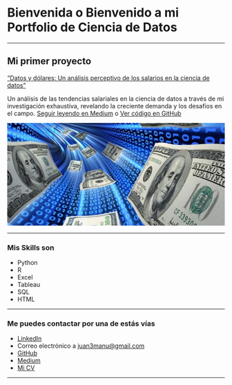 # Bienvenida o Bienvenido a mi Portfolio de Ciencia de Datos

---

## Mi primer proyecto
[“Datos y dólares: Un análisis perceptivo de los salarios en la ciencia de datos”](https://medium.com/@juan3manu)

Un análisis de las tendencias salariales en la ciencia de datos a través de mi investigación exhaustiva, revelando la creciente demanda y los desafíos en el campo. [Seguir leyendo en Medium](https://medium.com/@juan3manu/datos-y-d%C3%B3lares-un-an%C3%A1lisis-perceptivo-de-los-salarios-en-la-ciencia-de-datos-263b97b7bd6e) o [Ver código en GitHub](https://github.com/JuanMCP/proyecto-portafolio/blob/main/data/Data%20Science%20Salary/2023_Analisis_Inicial.ipynb)

[<img src="images/data dinero.jpg?raw=true"/>](https://medium.com/pagina-entrada-blog)

---

### Mis Skills son

- Python
- R
- Excel
- Tableau
- SQL
- HTML

---

### Me puedes contactar por una de estás vías

- [LinkedIn](https://linkedin.com/in/juanmcp)
- Correo electrónico a <juan3manu@gmail.com>
- [GitHub](https://github.com/JuanMCP)
- [Medium](https://medium.com/@juan3manu)
- [Mi CV](/pdf/cv.pdf)

---
